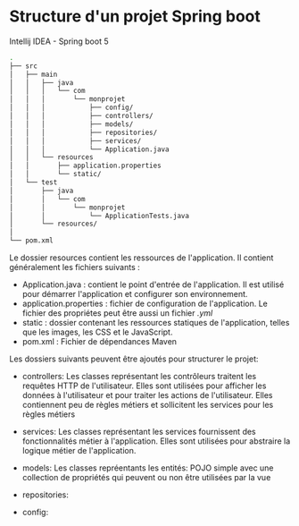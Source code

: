 # Structure d'un projet Spring boot

Intellij IDEA - Spring boot 5

``` bash
.
├── src
│   ├── main
│   │   ├── java
│   │   │   └── com
│   │   │       └── monprojet
│   │   │           ├── config/
│   │   │           ├── controllers/
│   │   │           ├── models/
│   │   │           ├── repositories/
│   │   │           ├── services/
│   │   │           └── Application.java
│   │   └── resources
│   │       ├── application.properties
│   │       └── static/
│   └── test
│       ├── java
│       │   └── com
│       │       └── monprojet
│       │           └── ApplicationTests.java
│       └── resources/
│
└── pom.xml
```

Le dossier <span class="span-hightlight">resources</span> contient les ressources de l'application. Il contient généralement les fichiers suivants :

- <span class="span-hightlight">Application.java</span> : contient le point d'entrée de l'application. Il est utilisé pour démarrer l'application et configurer son environnement.
- <span class="span-hightlight">application.properties</span> : fichier de configuration de l'application. Le fichier des propriétes peut être aussi un fichier *.yml*
- <span class="span-hightlight">static</span> : dossier contenant les ressources statiques de l'application, telles que les images, les CSS et le JavaScript.
- <span class="span-hightlight">pom.xml</span> : Fichier de dépendances Maven

Les dossiers suivants peuvent être ajoutés pour structurer le projet:

- <span class="span-hightlight">controllers</span>: Les classes représentant les contrôleurs traitent les requêtes HTTP de l'utilisateur. Elles sont utilisées pour afficher les données à l'utilisateur et pour traiter les actions de l'utilisateur. Elles contiennent peu de règles métiers et sollicitent les services pour les règles métiers

- <span class="span-hightlight">services</span>: Les classes représentant les services fournissent des fonctionnalités métier à l'application. Elles sont utilisées pour abstraire la logique métier de l'application.

- <span class="span-hightlight">models</span>: Les classes repréentants les entités: POJO simple avec une collection de propriétés qui peuvent ou non être utilisées par la vue

- <span class="span-hightlight">repositories</span>:

- <span class="span-hightlight">config</span>:

